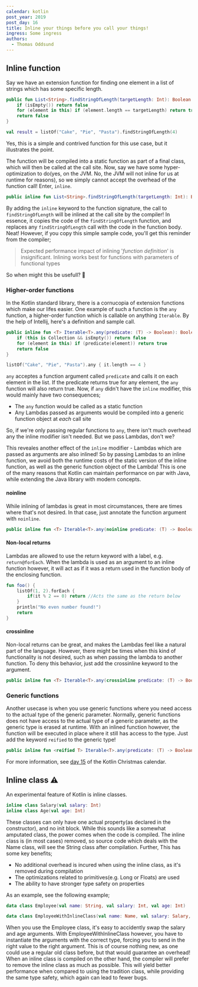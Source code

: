 ```yaml
---
calendar: kotlin
post_year: 2019
post_day: 16
title: Inline your things before you call your things!
ingress: Some ingress
authors:
  - Thomas Oddsund
---
```

## Inline function

Say we have an extension function for finding one element in a list of strings which has some specific length.

```kotlin
public fun List<String>.findStringOfLength(targetLength: Int): Boolean {
    if (isEmpty()) return false
    for (element in this) if (element.length == targetLength) return true
    return false
}

val result = listOf("Cake", "Pie", "Pasta").findStringOfLength(4)
```

Yes, this is a simple and contrived function for this use case, but it illustrates the point.

The function will be compiled into a static function as part of a final class, which will then be called at the call site.
Now, say we have some hyper-optimization to do(yes, on the JVM. No, the JVM will not inline for us at runtime for reasons), so we simply cannot accept the overhead of the function call!
Enter, `inline`.

```kotlin
public inline fun List<String>.findStringOfLength(targetLength: Int): Boolean
```

By adding the `inline` keyword to the function signature, the call to `findStringOfLength` will be inlined at the call site by the compiler!
In essence, it copies the code of the `findStringOfLength` function, and replaces any `findStringOfLength` call with the code in the function body. Neat!
However, if you copy this simple sample code, you'll get this reminder from the compiler;

> Expected performance impact of inlining '*function definition*' is insignificant. Inlining works best for functions with parameters of functional types

So when might this be usefull? 🤔

### Higher-order functions

In the Kotlin standard library, there is a cornucopia of extension functions which make our lifes easier.
One example of such a function is the `any` function, a higher-order function which is callable on anything `Iterable`.
By the help of Intellij, here's a definition and sample call.

```kotlin
public inline fun <T> Iterable<T>.any(predicate: (T) -> Boolean): Boolean {
    if (this is Collection && isEmpty()) return false
    for (element in this) if (predicate(element)) return true
    return false
}

listOf("Cake", "Pie", "Pasta").any { it.length == 4 }
```

`any` acceptes a function argument called `predicate` and calls it on each element in the list.
If the predicate returns true for any element, the `any` function will also return true.
Now, if `any` didn't have the `inline` modifier, this would mainly have two consequences;

- The `any` function would be called as a static function
- Any Lambdas passed as arguments would be compiled into a generic function object at *each* call site

So, if we're only passing regular functions to `any`, there isn't much overhead any the inline modifier isn't needed.
But we pass Lambdas, don't we?

This reveales another effect of the `inline` modifier - Lambdas which are passed as arguments are also inlined!
So by passing Lambdas to an inline function, we avoid both the runtime costs of the static version of the inline function, as well as the generic function object of the Lambda!
This is one of the many reasons that Kotlin can maintain performance on par with Java, while extending the Java library with modern concepts.

#### noinline

While inlining of lambdas is great in most circumstances, there are times where that's not desired. 
In that case, just annotate the function argument with `noinline`.
```kotlin
public inline fun <T> Iterable<T>.any(noinline predicate: (T) -> Boolean): Boolean
```

#### Non-local returns

Lambdas are allowed to use the return keyword with a label, e.g. `return@forEach`.
When the lambda is used as an argument to an inline function however, it will act as if it was a return used in the function body of the enclosing function.

```kotlin
fun foo() {
    listOf(1, 2).forEach {
        if(it % 2 == 0) return //Acts the same as the return below
    }
    println("No even number found!")
    return
}
```

#### crossinline

Non-local returns can be great, and makes the Lambdas feel like a natural part of the language.
However, there might be times when this kind of functionality is not desired, such as when passing the lambda to another function.
To deny this behavior, just add the crossinline keyword to the argument.

```kotlin
public inline fun <T> Iterable<T>.any(crossinline predicate: (T) -> Boolean): Boolean
```

### Generic functions

Another usecase is when you use generic functions where you need access to the actual type of the generic parameter.
Normally, generic functions does not have access to the actual type of a generic parameter, as the generic type is erased at runtime.
With an inlined function however, the function will be executed in place where it still has access to the type.
Just add the keyword `reified` to the generic type!

```kotlin
public inline fun <reified T> Iterable<T>.any(predicate: (T) -> Boolean): Boolean
```

For more information, see [day 15](https://kotlin.christmas/2019/15) of the Kotlin Christmas calendar.

## Inline class ⚠️

An experimental feature of Kotlin is inline classes.

```kotlin
inline class Salary(val salary: Int)
inline class Age(val age: Int)
```

These classes can only have one actual property(as declared in the constructor), and no init block.
While this sounds like a somewhat amputated class, the power comes when the code is compiled.
The inline class is (in most cases) removed, so source code which deals with the Name class, will see the String class after compilation.
Further, 
This has some key benefits;

- No additional overhead is incured when using the inline class, as it's removed during compilation
- The optimizations related to primitives(e.g. Long or Floats) are used
- The ability to have stronger type safety on properties

As an example, see the following example;

```kotlin
data class Employee(val name: String, val salary: Int, val age: Int)

data class EmployeeWithInlineClass(val name: Name, val salary: Salary, val age: Age)
```

When you use the Employee class, it's easy to accidently swap the salary and age arguments.
With EmployeeWithInlineClass however, you have to instantiate the arguments with the correct type, forcing you to send in the right value to the right argument.
This is of course nothing new, as one could use a regular old class before, but that would guarantee an overhead!
When an inline class is compiled on the other hand, the compiler will prefer to remove the inline class as much as possible.
This will yield better performance when compared to using the tradition class, while providing the same type safety, which again can lead to fewer bugs.
